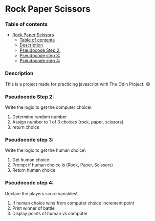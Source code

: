 # Rock Paper Scissors
 ### Table of contents
- [Rock Paper Scissors](#rock-paper-scissors)
    - [Table of contents](#table-of-contents)
    - [Description](#description)
    - [Pseudocode Step 2:](#pseudocode-step-2)
    - [Pseudocode step 3:](#pseudocode-step-3)
    - [Pseudocode step 4:](#pseudocode-step-4)

### Description
This is a project made for practicing javascript with The Odin Project. :smile:

### Pseudocode Step 2:
Write the logic to get the computer choice\
1. Determine random number
2. Assign number to 1 of 3 choices (rock, paper, scissors)
3. return choice

### Pseudocode step 3:
Write the logic to get the human choice\
1. Get human choice
2. Prompt if human choice is (Rock, Paper, Scissors)
3. Return human choice

### Pseudocode step 4:
Declare the players score variables\
1. If human choice wins from computer choice increment point
2. Print winner of battle
3. Display points of human vs computer